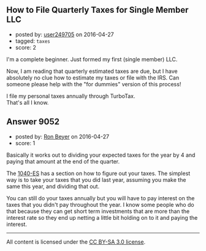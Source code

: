 ## How to File Quarterly Taxes for Single Member LLC

- posted by: [user249705](https://stackexchange.com/users/4043167/user249705) on 2016-04-27
- tagged: `taxes`
- score: 2

<p>I'm a complete beginner. Just formed my first (single member) LLC. </p>

<p>Now, I am reading that quarterly estimated taxes are due, but I have absolutely no clue how to estimate my taxes or file with the IRS. Can someone please help with the "for dummies" version of this process!</p>

<p>I file my personal taxes annually through TurboTax.<br /> 
That's all I know.</p>



## Answer 9052

- posted by: [Ron Beyer](https://stackexchange.com/users/6154727/ron-beyer) on 2016-04-27
- score: 1

<p>Basically it works out to dividing your expected taxes for the year by 4 and paying that amount at the end of the quarter. </p>

<p>The <a href="https://www.irs.gov/pub/irs-pdf/f1040es.pdf" rel="nofollow">1040-ES</a> has a section on how to figure out your taxes. The simplest way is to take your taxes that you did last year, assuming you make the same this year, and dividing that out. </p>

<p>You can still do your taxes annually but you will have to pay interest on the taxes that you didn't pay throughout the year. I know some people who do that because they can get short term investments that are more than the interest rate so they end up netting a little bit holding on to it and paying the interest.</p>




---

All content is licensed under the [CC BY-SA 3.0 license](https://creativecommons.org/licenses/by-sa/3.0/).
